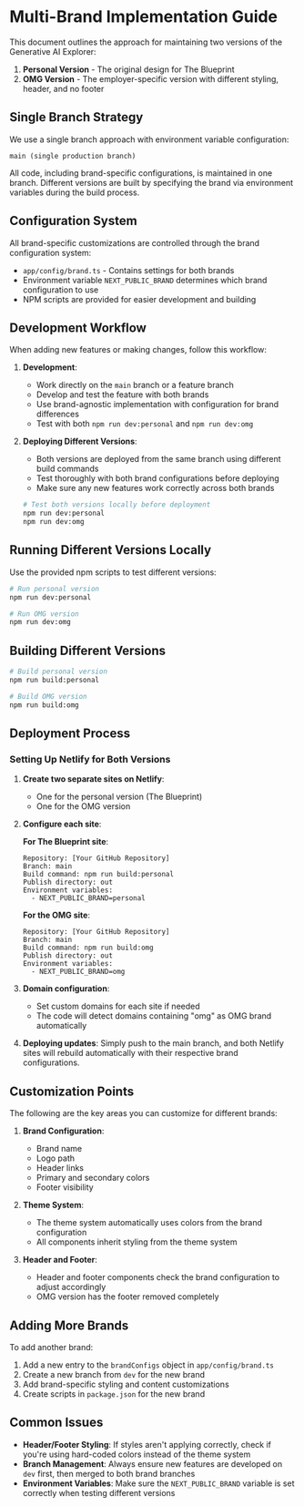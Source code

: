 # Multi-Brand Implementation Guide

This document outlines the approach for maintaining two versions of the Generative AI Explorer:
1. **Personal Version** - The original design for The Blueprint
2. **OMG Version** - The employer-specific version with different styling, header, and no footer

## Single Branch Strategy

We use a single branch approach with environment variable configuration:

```
main (single production branch)
```

All code, including brand-specific configurations, is maintained in one branch. Different versions are built by specifying the brand via environment variables during the build process.

## Configuration System

All brand-specific customizations are controlled through the brand configuration system:

- `app/config/brand.ts` - Contains settings for both brands
- Environment variable `NEXT_PUBLIC_BRAND` determines which brand configuration to use
- NPM scripts are provided for easier development and building

## Development Workflow

When adding new features or making changes, follow this workflow:

1. **Development**:
   - Work directly on the `main` branch or a feature branch
   - Develop and test the feature with both brands
   - Use brand-agnostic implementation with configuration for brand differences
   - Test with both `npm run dev:personal` and `npm run dev:omg`

2. **Deploying Different Versions**:
   - Both versions are deployed from the same branch using different build commands
   - Test thoroughly with both brand configurations before deploying
   - Make sure any new features work correctly across both brands
   ```bash
   # Test both versions locally before deployment
   npm run dev:personal
   npm run dev:omg
   ```

## Running Different Versions Locally

Use the provided npm scripts to test different versions:

```bash
# Run personal version
npm run dev:personal

# Run OMG version
npm run dev:omg
```

## Building Different Versions

```bash
# Build personal version
npm run build:personal

# Build OMG version
npm run build:omg
```

## Deployment Process

### Setting Up Netlify for Both Versions

1. **Create two separate sites on Netlify**:
   - One for the personal version (The Blueprint)
   - One for the OMG version

2. **Configure each site**:

   **For The Blueprint site**:
   ```
   Repository: [Your GitHub Repository]
   Branch: main
   Build command: npm run build:personal
   Publish directory: out
   Environment variables:
     - NEXT_PUBLIC_BRAND=personal
   ```

   **For the OMG site**:
   ```
   Repository: [Your GitHub Repository]
   Branch: main
   Build command: npm run build:omg
   Publish directory: out
   Environment variables:
     - NEXT_PUBLIC_BRAND=omg
   ```

3. **Domain configuration**:
   - Set custom domains for each site if needed
   - The code will detect domains containing "omg" as OMG brand automatically

4. **Deploying updates**:
   Simply push to the main branch, and both Netlify sites will rebuild automatically with their respective brand configurations.

## Customization Points

The following are the key areas you can customize for different brands:

1. **Brand Configuration**:
   - Brand name
   - Logo path
   - Header links
   - Primary and secondary colors
   - Footer visibility

2. **Theme System**:
   - The theme system automatically uses colors from the brand configuration
   - All components inherit styling from the theme system

3. **Header and Footer**:
   - Header and footer components check the brand configuration to adjust accordingly
   - OMG version has the footer removed completely

## Adding More Brands

To add another brand:

1. Add a new entry to the `brandConfigs` object in `app/config/brand.ts`
2. Create a new branch from `dev` for the new brand
3. Add brand-specific styling and content customizations
4. Create scripts in `package.json` for the new brand

## Common Issues

- **Header/Footer Styling**: If styles aren't applying correctly, check if you're using hard-coded colors instead of the theme system
- **Branch Management**: Always ensure new features are developed on `dev` first, then merged to both brand branches
- **Environment Variables**: Make sure the `NEXT_PUBLIC_BRAND` variable is set correctly when testing different versions